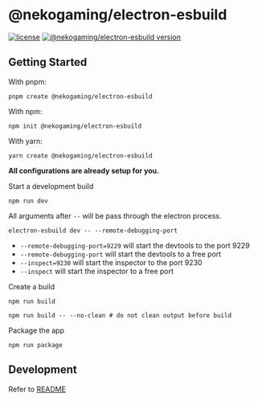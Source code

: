 # @nekogaming/electron-esbuild

[![license](https://img.shields.io/badge/license-MIT-blue.svg)](https://github.com/thakyZ/@nekogaming/electron-esbuild/blob/HEAD/LICENSE)
[![@nekogaming/electron-esbuild version](https://img.shields.io/npm/v/@nekogaming/electron-esbuild.svg?label=%20)](./CHANGELOG.md)

## Getting Started

With pnpm:

    pnpm create @nekogaming/electron-esbuild

With npm:

    npm init @nekogaming/electron-esbuild

With yarn:

    yarn create @nekogaming/electron-esbuild

**All configurations are already setup for you.**

Start a development build

```shell
npm run dev
```

All arguments after `--` will be pass through the electron process.

```shell
electron-esbuild dev -- --remote-debugging-port
```

- `--remote-debugging-port=9229` will start the devtools to the port 9229
- `--remote-debugging-port` will start the devtools to a free port
- `--inspect=9230` will start the inspector to the port 9230
- `--inspect` will start the inspector to a free port

Create a build

```shell
npm run build
```

```shell
npm run build -- --no-clean # do not clean output before build
```

Package the app

```shell
npm run package
```

## Development

Refer to [README](../../README.md)
